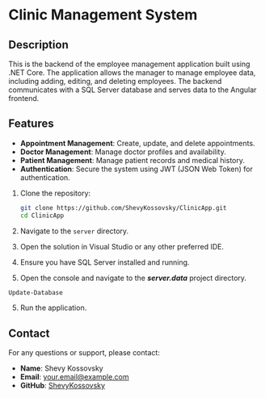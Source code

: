 # Clinic Management System

## Description

This is the backend of the employee management application built using .NET Core. The application allows the manager to manage employee data, including adding, editing, and deleting employees. The backend communicates with a SQL Server database and serves data to the Angular frontend.

## Features

- **Appointment Management**: Create, update, and delete appointments.
- **Doctor Management**: Manage doctor profiles and availability.
- **Patient Management**: Manage patient records and medical history.
- **Authentication**: Secure the system using JWT (JSON Web Token) for authentication.

1. Clone the repository:

    ```bash
    git clone https://github.com/ShevyKossovsky/ClinicApp.git
    cd ClinicApp
    ```
1. Navigate to the `server` directory.

2. Open the solution in Visual Studio or any other preferred IDE.

3. Ensure you have SQL Server installed and running.

4. Open the console and navigate to the  ***server.data*** project directory.

  ```sh
  Update-Database
   ```
5. Run the application.

## Contact

For any questions or support, please contact:

- **Name**: Shevy Kossovsky
- **Email**: your.email@example.com
- **GitHub**: [ShevyKossovsky](https://github.com/ShevyKossovsky)


